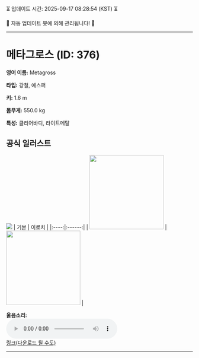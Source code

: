 
⏳ 업데이트 시간: 2025-09-17 08:28:54 (KST) ⏳

🤖 자동 업데이트 봇에 의해 관리됩니다! 🤖

---

# 메타그로스 (ID: 376)
**영어 이름:** Metagross

**타입:** 강철, 에스퍼

**키:** 1.6 m

**몸무게:** 550.0 kg

**특성:** 클리어바디, 라이트메탈

## 공식 일러스트
![](https://raw.githubusercontent.com/PokeAPI/sprites/master/sprites/pokemon/other/official-artwork/376.png)
| 기본 | 이로치 |
|:----:|:------:|
| <img src="http://play.pokemonshowdown.com/sprites/ani/metagross.gif" width="200"> | <img src="http://play.pokemonshowdown.com/sprites/ani-shiny/metagross.gif" width="200"> |

**울음소리:**<br><audio controls src="https://raw.githubusercontent.com/PokeAPI/cries/main/cries/pokemon/latest/376.ogg"></audio><br> [링크(다운로드 될 수도)](https://raw.githubusercontent.com/PokeAPI/cries/main/cries/pokemon/latest/376.ogg)


---
